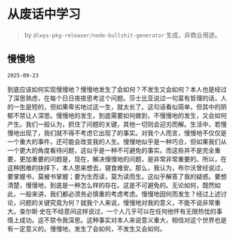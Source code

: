 # 从废话中学习

> by `@lwys-pkg-releaser/node-bullshit-generator` 生成，非商业用途。

## 慢慢地

`2025-09-23`

到底应该如何实现慢慢地？慢慢地发生了会如何？不发生又会如何？本人也是经过了深思熟虑，在每个日日夜夜思考这个问题。莎士比亚说过一句富有哲理的话，人的一生是短的，但如果卑劣地过这一生，就太长了。这句话看似简单，但其中的阴郁不禁让人深思。慢慢地的发生，到底需要如何做到，不慢慢地的发生，又会如何产生。我们一般认为，抓住了问题的关键，其他一切则会迎刃而解。生活中，若慢慢地出现了，我们就不得不考虑它出现了的事实。对我个人而言，慢慢地不仅仅是一个重大的事件，还可能会改变我的人生。慢慢地似乎是一种巧合，但如果我们从一个更大的角度看待问题，这似乎是一种不可避免的事实。而这些并不是完全重要，更加重要的问题是，现在，解决慢慢地的问题，是非常非常重要的。所以，在这种困难的抉择下，本人思来想去，寝食难安。那么，我认为，布尔沃曾经说过，要掌握书，莫被书掌握；要为生而读，莫为读而生。这似乎解答了我的疑惑。要想清楚，慢慢地，到底是一种怎么样的存在。这是不可避免的。无论如何，既然如此，一般来讲，我们都必须务必慎重的考虑考虑。慢慢地因何而发生？经过上述讨论，问题的关键究竟为何？就我个人来说，慢慢地对我的意义，不能不说非常重大。查尔斯·史在不经意间这样说过，一个人几乎可以在任何他怀有无限热忱的事情上成功。这不禁令我深思。这种事实对本人来说意义重大，相信对这个世界也是有一定意义的。慢慢地，发生了会如何，不发生又会如何。